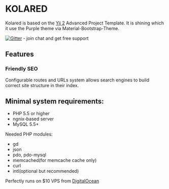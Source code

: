 KOLARED
===============================

Kolared is based on the [Yii 2](http://www.yiiframework.com/) Advanced Project Template. It is shining which it use the Purple theme via 
Material-Bootstrap-Theme. 

[![Gitter](https://badges.gitter.im/Join%20Chat.svg)]() - join chat and get free support

## Features

### Friendly SEO

Configurable routes and URLs system allows search engines to build correct site structure in their index.



## Minimal system requirements:

- PHP 5.5 or higher
- ngnix-based server
- MySQL 5.5+

Needed PHP modules:
- gd
- json
- pdo, pdo-mysql
- memcached(for memcache cache only)
- curl
- intl(optional but recommended)

Perfectly runs on $10 VPS from [DigitalOcean](https://www.digitalocean.com/?refcode=16218608bff6)

